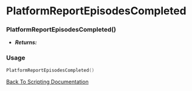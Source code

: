# PlatformReportEpisodesCompleted

### PlatformReportEpisodesCompleted()
- ***Returns:*** 

### Usage

```Lua
PlatformReportEpisodesCompleted()
```


[Back To Scripting Documentation](../README.md)
